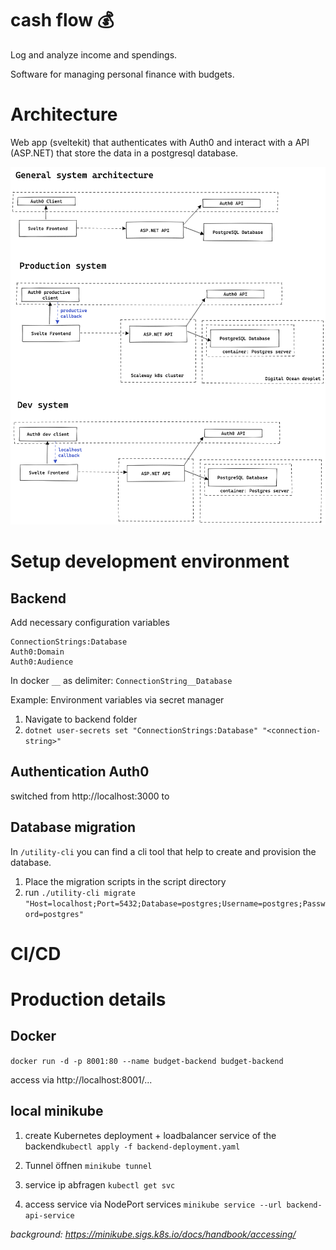 # cash flow 💰

Log and analyze income and spendings.

Software for managing personal finance with budgets.

# Architecture

Web app (sveltekit) that authenticates with Auth0 and interact with a API (ASP.NET) that store the data in a postgresql database.

![](./system-overview.excalidraw.png)


# Setup development environment


## Backend

Add necessary configuration variables
```
ConnectionStrings:Database
Auth0:Domain
Auth0:Audience
```
In docker `__` as delimiter: `ConnectionString__Database`

Example: Environment variables via secret manager

1. Navigate to backend folder
2. `dotnet user-secrets set "ConnectionStrings:Database" "<connection-string>"`


## Authentication Auth0

switched from 
http://localhost:3000
to



## Database migration

In `/utility-cli` you can find a cli tool that help to create and provision the database.

1. Place the migration scripts in the script directory
2. run `./utility-cli migrate "Host=localhost;Port=5432;Database=postgres;Username=postgres;Password=postgres"`



# CI/CD

# Production details

## Docker

`docker run -d -p 8001:80 --name budget-backend budget-backend`

 access via http://localhost:8001/...

## local minikube

1. create Kubernetes deployment + loadbalancer service of the backend`kubectl apply -f backend-deployment.yaml`
2. Tunnel öffnen `minikube tunnel`
3. service ip abfragen `kubectl get svc`


3. access service via NodePort services `minikube service --url backend-api-service`

*background: https://minikube.sigs.k8s.io/docs/handbook/accessing/*
